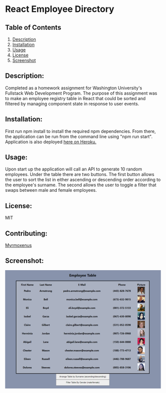 
# React Employee Directory
## Table of Contents

1. [Description](#description)
2. [Installation](#installation)
3. [Usage](#usage)
4. [License](#license)
5. [Screenshot](#screenshot)



## Description:
Completed as a homework assignment for Washington University's Fullstack Web Development Program. The purpose of this assignment was to make an employee registry table in React that could be sorted and filtered by managing component state in response to user events.

## Installation: 
First run npm install to install the required npm dependencies. From there, the application can be run from the command line using "npm run start". Application is also deployed [here on Heroku.
](https://employee-directory-homework.herokuapp.com/)

## Usage:
Upon start up the application will call an API to generate 10 random employees. Under the table there are two buttons. The first button allows the user to sort the list in either ascending or descending order according to the employee's surname. The second allows the user to toggle a filter that swaps between male and female employees. 

## License: 
MIT

## Contributing: 
[Myrmoxenus](https://github.com/Myrmoxenus)

## Screenshot: 
![Screenshot of ReadMe Generator in Use](Images/screenshot.png)


